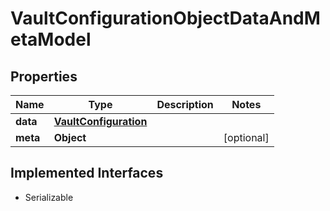 

# VaultConfigurationObjectDataAndMetaModel


## Properties

Name | Type | Description | Notes
------------ | ------------- | ------------- | -------------
**data** | [**VaultConfiguration**](VaultConfiguration.md) |  | 
**meta** | **Object** |  |  [optional]


## Implemented Interfaces

* Serializable


